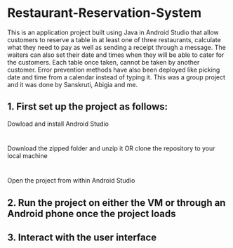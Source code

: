 # Restaurant-Reservation-System
This is an application project built using Java in Android Studio that allow customers to reserve a table in at least one of three 
restaurants, calculate what they need to pay as well as sending a receipt through a message. The waiters can also set their date and 
times when they will be able to cater for the customers. Each table once taken, cannot be taken by another customer. Error prevention 
methods have also been deployed like picking date and time from a calendar instead of typing it. This was a group project and it was done 
by Sanskruti, Abigia and me.

## 1. First set up the project as follows:
Dowload and install Android Studio
#
Download the zipped folder and unzip it OR clone the repository to your local machine
#
Open the project from within Android Studio

## 2. Run the project on either the VM or through an Android phone once the project loads

## 3. Interact with the user interface

